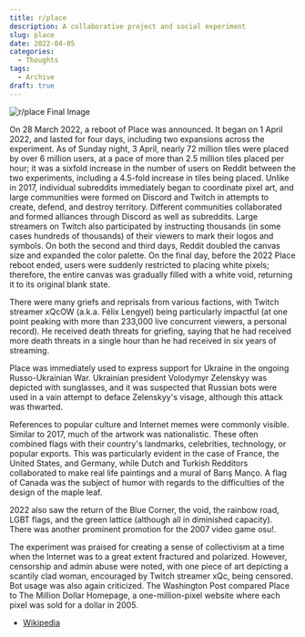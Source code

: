 ```yaml
---
title: r/place
description: A collaborative project and social experiment
slug: place
date: 2022-04-05
categories:
  - Thoughts
tags:
  - Archive
draft: true
---
```


![r/place Final Image](/images/place.png)

On 28 March 2022, a reboot of Place was announced. It began on 1 April 2022, and lasted for four days, including two expansions across the experiment. As of Sunday night, 3 April, nearly 72 million tiles were placed by over 6 million users, at a pace of more than 2.5 million tiles placed per hour; it was a sixfold increase in the number of users on Reddit between the two experiments, including a 4.5-fold increase in tiles being placed. Unlike in 2017, individual subreddits immediately began to coordinate pixel art, and large communities were formed on Discord and Twitch in attempts to create, defend, and destroy territory. Different communities collaborated and formed alliances through Discord as well as subreddits. Large streamers on Twitch also participated by instructing thousands (in some cases hundreds of thousands) of their viewers to mark their logos and symbols. On both the second and third days, Reddit doubled the canvas size and expanded the color palette. On the final day, before the 2022 Place reboot ended, users were suddenly restricted to placing white pixels; therefore, the entire canvas was gradually filled with a white void, returning it to its original blank state.

There were many griefs and reprisals from various factions, with Twitch streamer xQcOW (a.k.a. Félix Lengyel) being particularly impactful (at one point peaking with more than 233,000 live concurrent viewers, a personal record). He received death threats for griefing, saying that he had received more death threats in a single hour than he had received in six years of streaming.

Place was immediately used to express support for Ukraine in the ongoing Russo-Ukrainian War. Ukrainian president Volodymyr Zelenskyy was depicted with sunglasses, and it was suspected that Russian bots were used in a vain attempt to deface Zelenskyy's visage, although this attack was thwarted.

References to popular culture and Internet memes were commonly visible. Similar to 2017, much of the artwork was nationalistic. These often combined flags with their country's landmarks, celebrities, technology, or popular exports. This was particularly evident in the case of France, the United States, and Germany, while Dutch and Turkish Redditors collaborated to make real life paintings and a mural of Barış Manço. A flag of Canada was the subject of humor with regards to the difficulties of the design of the maple leaf.

2022 also saw the return of the Blue Corner, the void, the rainbow road, LGBT flags, and the green lattice (although all in diminished capacity). There was another prominent promotion for the 2007 video game osu!.

The experiment was praised for creating a sense of collectivism at a time when the Internet was to a great extent fractured and polarized. However, censorship and admin abuse were noted, with one piece of art depicting a scantily clad woman, encouraged by Twitch streamer xQc, being censored. Bot usage was also again criticized. The Washington Post compared Place to The Million Dollar Homepage, a one-million-pixel website where each pixel was sold for a dollar in 2005.

- [Wikipedia](<https://en.wikipedia.org/wiki/Place_(Reddit)>)
